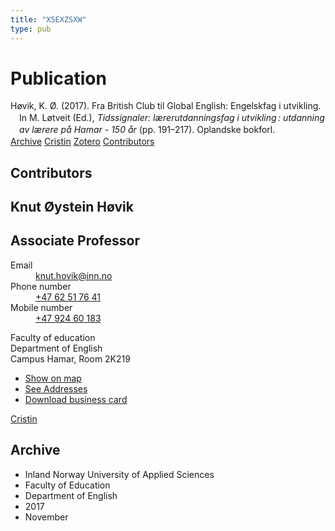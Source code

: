 ```yaml
---
title: "X5EXZSXW"
type: pub
---
```

<h1>Publication</h1>
<article id="csl-bib-container-X5EXZSXW" class="csl-bib-container">
  <div class="csl-bib-body" style="line-height: 1.35; padding-left: 1em; text-indent:-1em;">
  <div class="csl-entry">H&#xF8;vik, K. &#xD8;. (2017). Fra British Club til Global English: Engelskfag i utvikling. In M. L&#xF8;tveit (Ed.), <i>Tidssignaler: l&#xE6;rerutdanningsfag i utvikling&#x202F;: utdanning av l&#xE6;rere p&#xE5; Hamar - 150 &#xE5;r</i> (pp. 191&#x2013;217). Oplandske bokforl.</div>
</div>
  <div class="csl-bib-buttons">
    <a href="#taxonomy-article-X5EXZSXW" class="csl-bib-button">Archive</a>
    <a href alt="Cristin URL" class="csl-bib-button">Cristin</a>
    <a href alt="Zotero URL" class="csl-bib-button">Zotero</a>
    <a href="#contributors-article-X5EXZSXW" class="csl-bib-button">Contributors</a>
  </div>
  <div id="csl-bib-meta-container-X5EXZSXW"></div>
</article>
<div id="csl-bib-meta-X5EXZSXW" class="csl-bib-meta">
  <article id="contributors-article-X5EXZSXW" class="contributors-article">
    <h1>Contributors</h1>
    <div class="personas">
<div class="vrtx-hinn-person-card">
<div class="photo">
<i class="lar la-user-circle missing-person"></i>
</div>
<div class="info">
<hgroup><h1>Knut Øystein Høvik</h1>
<h2>Associate Professor</h2>
</hgroup><dl>
<dt>Email</dt>
<dd>
<a href="mailto:knut.hovik@inn.no">knut.hovik@inn.no</a>
</dd>
<dt>Phone number</dt>
<dd><a href="tel:+4762517641">
+47 62 51 76 41
</a></dd>
<dt>Mobile number</dt>
<dd><a href="tel:+4792460183">
+47 924 60 183
</a></dd>
</dl>
<p>
Faculty of education<br>
Department of English<br>
Campus Hamar,
Room 2K219
</p>
<ul class="vrtx-hinn-links">
<li><a href="https://www.google.com/maps?q=60.79677,11.07479">Show on map</a></li>
<li><a href="https://www.inn.no/english/find-an-employee/knut-hovik.html#vrtx-hinn-addresses">See Addresses</a></li>
<li><a href="https://www.inn.no/english/find-an-employee/knut-hovik.html?vrtx=vcf">Download business card</a></li>
</ul>
</div>
</div>
<a href="https://app.cristin.no/persons/show.jsf?id=546589" alt="Cristin URL" class="personas-cristin">Cristin</a>
</div>
  </article>
  <article id="taxonomy-article-X5EXZSXW" class="taxonomy-article">
    <h1>Archive</h1>
    <ul>
      <li>Inland Norway University of Applied Sciences</li>
      <li>Faculty of Education</li>
      <li>Department of English</li>
      <li>2017</li>
      <li>November</li>
    </ul>
  </article>
</div>
